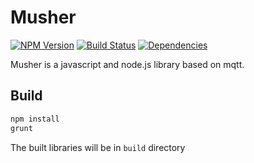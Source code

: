 Musher
======
[![NPM Version](https://img.shields.io/npm/v/musher.js.svg?style=flat)](https://www.npmjs.org/package/musher.js)
[![Build Status](http://img.shields.io/travis/taoyuan/musher.js.svg?style=flat)](https://travis-ci.org/taoyuan/musher.js)
[![Dependencies](https://img.shields.io/david/taoyuan/musher.js.svg?style=flat)](https://david-dm.org/taoyuan/musher.js)

Musher is a javascript and node.js library based on mqtt.

## Build
```bash
npm install
grunt
```
The built libraries will be in `build` directory

